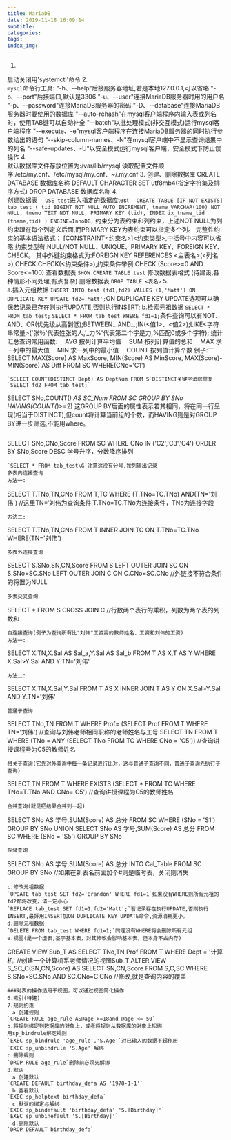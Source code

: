 ```yaml
---
title: MariaDB
date: 2019-11-18 16:09:14
subtitle:
categories:
tags:
index_img:
---
```

1.  
启动关闭用'systemctl'命令
2.  
`mysql`命令行工具:
"-h、--help"后接服务器地址,若是本地127.0.0.1,可以省略
"-p、--port"后接端口,默认是3306
"-u、--user"连接MariaDB服务器时用的用户名
"-p、--password"连接MariaDB服务器的密码
"-D、--database"连接MariaDB服务器时要使用的数据库
"--auto-rehash"在mysql客户端程序内输入表或列名时，使用TAB键可以自动补全
"--batch"以批处理模式(非交互模式)运行mysql客户端程序
"--execute、-e"mysql客户端程序在连接MariaDB服务器的同时执行参数给出的语句
"--skip-column-names、-N"在mysql客户端中不显示查询结果中的列名
"--safe-updates、-U"以安全模式运行mysql客户端，安全模式下防止误操作
4.  
默认数据库文件存放位置为:/var/lib/mysql
读取配置文件顺序:/etc/my.cnf、/etc/mysql/my.cnf、~/.my.cnf
3. 
创建、删除数据库
CREATE DATABASE 数据库名称 DEFAULT CHARACTER SET utf8mb4(指定字符集及排序方式)
DROP DATABASE 数据库名称
4.  
创建数据表
　`USE test`进入指定的数据库test
　```
CREATE TABLE [IF NOT EXISTS] tab_test (
		tid BIGINT NOT NULL AUTO_INCREMENT,
		tname VARCHAR(100) NOT NULL,
		tmemo TEXT NOT NULL,
		PRIMARY KEY (tid),
		INDEX ix_tname_tid (tname,tid)
		) ENGINE=InnoDB;
	```
约束分为表约束和列约束，上述NOT NULL为列约束跟在每个列定义后面,而PRIMARY KEY为表约束可以指定多个列。
完整性约束的基本语法格式：
[CONSTRAINT<约束名>]<约束类型>,中括号中内容可以省略,约束类型有:NULL/NOT NULL、UNIQUE、PRIMARY KEY、FOREIGN KEY、CHECK。 其中外键约束格式为:FOREIGN KEY REFERENCES <主表名>(<列名>),CHECK:CHECK(<约束条件>),约束条件举例:CHECK (Score>=0 AND Score<=100)
查看数据表
`SHOW CREATE TABLE test`
修改数据表格式
(待建设,各种情形不同处理,有点复杂)
删除数据表
`DROP TABLE <表名>`
5.  
a.插入元组数据
`INSERT INTO test (fd1,fd2) VALUES (1,'Matt') ON DUPLICATE KEY UPDATE fd2='Matt';`ON DUPLICATE KEY UPDATE选项可以确保若记录已存在则执行UPDATE,否则执行INSERT;
b.检索元祖数据
`SELECT * FROM tab_test;`
`SELECT * FROM tab_test WHERE fd1=1;`条件查询可以有NOT、AND、OR(优先级从高到低);BETWEEN...AND...;IN(<值1>、<值2>);LIKE<字符串常量>('张％'代表姓张的人,'_力%'代表第二个字是力,%匹配0或多个字符);
统计汇总查询常用函数:
　AVG 按列计算平均值
　SUM 按列计算值的总和
　MAX 求一列中的最大值
　MIN 求一列中的最小值
　COUNT 按列值计算个数
例子:```
SELECT MAX(Score) AS MaxScore,
	   MIN(Score) AS MinScore,
	   MAX(Score)-MIN(Score) AS Diff 
	   FROM SC 
       WHERE(CNo='C1')
```
`SELECT COUNT(DISTINCT Dept) AS DeptNum FROM S`DISTINCT关键字消除重复
`SELECT fd2 FROM tab_test;`
```
SELECT SNo,COUNT(*) AS SC_Num
FROM SC
GROUP BY SNo
HAVING(COUNT(*)>=2)
这GROUP BY后面的属性表示若其相同，将在同一行呈现(相当于DISTINCT),但count将计算当前组的个数，而HAVING则是对GROUP BY进一步筛选,不能用where。
```
```
SELECT SNo,CNo,Score
FROM SC
WHERE CNo IN ('C2','C3','C4')
ORDER BY SNo,Score DESC
学号升序，分数降序排列
```
`SELECT * FROM tab_test\G`注意这没有分号,按列输出记录
多表内连接查询
方法一:
```
SELECT T.TNo,TN,CNo
FROM T,TC
WHERE (T.TNo=TC.TNo) AND(TN='刘伟')
//这里TN=‘刘伟为查询条件’T.TNo=TC.TNo为连接条件，TNo为连接字段
```
方法二:
```
SELECT T.TNo,TN,CNo 
FROM T INNER JOIN TC
ON T.TNo=TC.TNo WHERE(TN='刘伟')
```
多表外连接查询
```
SELECT S.SNo,SN,CN,Score
FROM S
LEFT OUTER JOIN SC
ON S.SNo=SC.SNo
LEFT OUTER JOIN C
ON C.CNo=SC.CNo
//外链接不符合条件的将置为NULL
```
多表交叉查询
```
SELECT * FROM S CROSS JOIN C
//行数两个表行的乘积，列数为两个表的列数和
```
自连接查询(例子为查询所有比"刘伟"工资高的教师姓名、工资和刘伟的工资)
方法一:
```
SELECT X.TN,X.Sal AS Sal_a,Y.Sal AS Sal_b
FROM T AS X,T AS Y
WHERE X.Sal>Y.Sal AND Y.TN='刘伟'
```
方法二:
```
SELECT X.TN,X.Sal,Y.Sal
FROM T AS X INNER JOIN T AS Y
ON X.Sal>Y.Sal
AND Y.TN='刘伟'
```
普通子查询
```
SELECT TNo,TN
FROM T
WHERE Prof= (SELECT Prof 
		FROM T
		WHERE TN='刘伟')
//查询与刘伟老师相同职称的老师姓名与工号
SELECT TN
FROM T
WHERE (TNo = ANY (SELECT TNo
			FROM TC
			WHERE CNo = 'C5'))
//查询讲授课程号为C5的教师姓名
```
相关子查询(它先对外查询中每一条记录进行比对，这与普通子查询不同，普通子查询先执行子查询)
```
SELECT TN
FROM T
WHERE EXISTS (SELECT *
		FROM TC
		WHERE TNo=T.TNo AND CNo='C5')
//查询讲授课程为C5的教师姓名
```
合并查询(就是把结果合并到一起)
```
SELECT SNo AS 学号,SUM(Score) AS 总分
FROM SC
WHERE (SNo = 'S1')
GROUP BY SNo
UNION
SELECT SNo AS 学号,SUM(Score) AS 总分
FROM SC
WHERE (SNo = 'S5')
GROUP BY SNo
```
存储查询
```
SELECT SNo AS 学号,SUM(Score) AS 总分
INTO Cal_Table
FROM SC
GROUP BY SNo
//如果在新表名前面加个#则是临时表，关闭则消失
```
c.修改元祖数据
`UPDATE tab_test SET fd2='Brandon' WHERE fd1=1`如果没有WHERE则所有元祖的fd2都将改变，请一定小心
`REPLACE tab_test SET fd1=1,fd2='Matt';`若记录存在执行UPDATE,否则执行INSERT,最好用INSERT加ON DUPLICATE KEY UPDATE命令,资源消耗更小。
d.删除元祖数据
`DELETE FROM tab_test WHERE fd1=1;`同理没有WHERE将会删除所有元组
e.视图(是一个虚表,基于基本表，对其修改会影响基本表，但本身不占内存)
```
CREATE VIEW Sub_T
AS SELECT TNo,TN,Prof
FROM T
WHERE Dept = '计算机'
//创建一个计算机系老师情况的视图Sub_T
ALTER VIEW S_SC_C(SN,CN,Score)
AS SELECT SN,CN,Score
 FROM S,C,SC
 WHERE S.SNo=SC.SNo AND SC.CNo=C.CNo
//修改,就是查询内容的覆盖
```
###对表的操作适用于视图，可以通过视图简化操作
6.索引(待建)
7.规则约束  
　a.创建规则
`CREATE RULE age_rule AS@age >=18and @age <= 50`
b.将规则绑定到数据库的对象上，或者将规则从数据库的对象上松绑
用sp_bindrule绑定规则
`EXEC sp_bindrule 'age_rule','S.Age'`对已输入的数据不起作用
`EXEC sp_unbindrule 'S.Age'`解绑
c.删除规则
`DROP RULE age_rule`删除前必须先解绑
8.默认  
　a.创建默认
`CREATE DEFAULT birthday_defa AS '1978-1-1'`
　b.查看默认
`EXEC sp_helptext birthday_defa`
　c.默认的绑定与解绑
`EXEC sp_bindefault 'birthday_defa' 'S.[Birthday]'`
`EXEC sp_unbinefault 'S.[Birthday]'`
　d.删除默认
`DROP DEFAULT birthday_defa`
